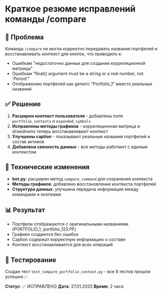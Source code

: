 # Краткое резюме исправлений команды /compare

## 🎯 Проблема
Команда `/compare` не могла корректно передавать названия портфелей и восстанавливать контекст для кнопок, что приводило к:
- Ошибкам "недостаточно данных для создания корреляционной матрицы"
- Ошибкам "float() argument must be a string or a real number, not 'Period'"
- Отображению портфелей как generic "Portfolio_1" вместо реальных названий

## ✅ Решение
1. **Расширен контекст пользователя** - добавлены поля `portfolio_contexts` и `expanded_symbols`
2. **Исправлены методы графиков** - корреляционная матрица и drawdowns теперь восстанавливают контекст
3. **Улучшены caption** - показывают реальные названия портфелей и состав активов
4. **Добавлена связность данных** - все методы работают с единым контекстом

## 🔧 Технические изменения
- **bot.py**: расширен метод `compare_command` для сохранения контекста
- **Методы графиков**: добавлено восстановление контекста портфелей
- **Структура данных**: улучшена передача информации между командами и кнопками

## 📊 Результат
- Портфели отображаются с оригинальными названиями (PORTFOLIO_1, portfolio_123.PF)
- Графики создаются без ошибок
- Caption содержат корректную информацию о составе
- Контекст восстанавливается для всех операций

## 🧪 Тестирование
Создан тест `test_compare_portfolio_context.py` - все 8 тестов прошли успешно ✅

**Статус**: ✅ ИСПРАВЛЕНО
**Дата**: 27.01.2025
**Время**: 2 часа
